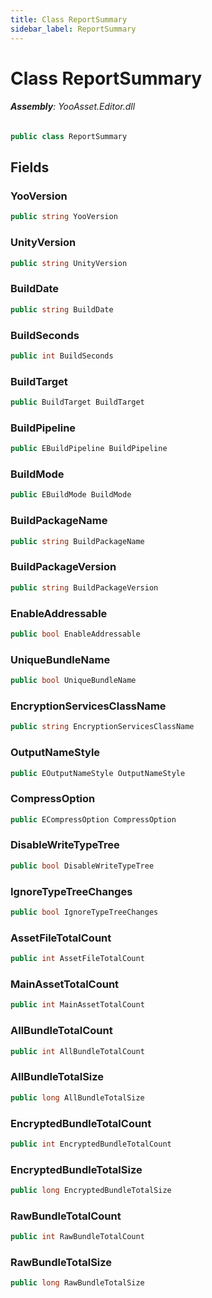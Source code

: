 ```yaml
---
title: Class ReportSummary
sidebar_label: ReportSummary
---
```

# Class ReportSummary


###### **Assembly**: YooAsset.Editor.dll

```csharp title="Declaration"
public class ReportSummary
```
## Fields
### YooVersion


```csharp title="Declaration"
public string YooVersion
```
### UnityVersion


```csharp title="Declaration"
public string UnityVersion
```
### BuildDate


```csharp title="Declaration"
public string BuildDate
```
### BuildSeconds


```csharp title="Declaration"
public int BuildSeconds
```
### BuildTarget


```csharp title="Declaration"
public BuildTarget BuildTarget
```
### BuildPipeline


```csharp title="Declaration"
public EBuildPipeline BuildPipeline
```
### BuildMode


```csharp title="Declaration"
public EBuildMode BuildMode
```
### BuildPackageName


```csharp title="Declaration"
public string BuildPackageName
```
### BuildPackageVersion


```csharp title="Declaration"
public string BuildPackageVersion
```
### EnableAddressable


```csharp title="Declaration"
public bool EnableAddressable
```
### UniqueBundleName


```csharp title="Declaration"
public bool UniqueBundleName
```
### EncryptionServicesClassName


```csharp title="Declaration"
public string EncryptionServicesClassName
```
### OutputNameStyle


```csharp title="Declaration"
public EOutputNameStyle OutputNameStyle
```
### CompressOption


```csharp title="Declaration"
public ECompressOption CompressOption
```
### DisableWriteTypeTree


```csharp title="Declaration"
public bool DisableWriteTypeTree
```
### IgnoreTypeTreeChanges


```csharp title="Declaration"
public bool IgnoreTypeTreeChanges
```
### AssetFileTotalCount


```csharp title="Declaration"
public int AssetFileTotalCount
```
### MainAssetTotalCount


```csharp title="Declaration"
public int MainAssetTotalCount
```
### AllBundleTotalCount


```csharp title="Declaration"
public int AllBundleTotalCount
```
### AllBundleTotalSize


```csharp title="Declaration"
public long AllBundleTotalSize
```
### EncryptedBundleTotalCount


```csharp title="Declaration"
public int EncryptedBundleTotalCount
```
### EncryptedBundleTotalSize


```csharp title="Declaration"
public long EncryptedBundleTotalSize
```
### RawBundleTotalCount


```csharp title="Declaration"
public int RawBundleTotalCount
```
### RawBundleTotalSize


```csharp title="Declaration"
public long RawBundleTotalSize
```
